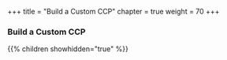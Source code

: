 +++
title = "Build a Custom CCP"
chapter = true
weight = 70
+++

### Build a Custom CCP

{{% children showhidden="true" %}}
